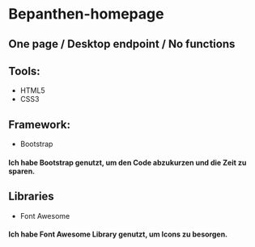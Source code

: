 # Bepanthen-homepage

## One page / Desktop endpoint / No functions

## Tools:

- HTML5
- CSS3

## Framework:

- Bootstrap

#### Ich habe Bootstrap genutzt, um den Code abzukurzen und die Zeit zu sparen.

## Libraries

- Font Awesome

#### Ich habe Font Awesome Library genutzt, um Icons zu besorgen.
